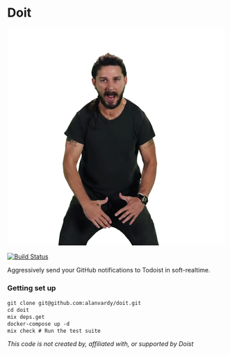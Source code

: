 # Doit
![Because Shia says so](doit.png)

[![Build Status](https://github.com/alanvardy/doit/workflows/ex_check/badge.svg)](https://github.com/alanvardy/doit)

Aggressively send your GitHub notifications to Todoist in soft-realtime.

### Getting set up

```
git clone git@github.com:alanvardy/doit.git
cd doit
mix deps.get
docker-compose up -d
mix check # Run the test suite
```

_This code is not created by, affiliated with, or supported by Doist_
